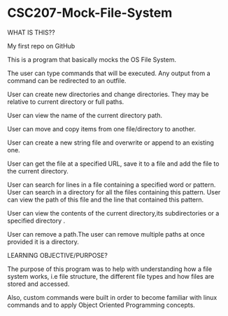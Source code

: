 CSC207-Mock-File-System
=======================
WHAT IS THIS??

My first repo on GitHub

This is a program that basically mocks the OS File System.

The user can type commands that will be executed. Any output from a command can be redirected to an outfile. 

User can create new directories and change directories. They may be relative to current directory or full paths.

User can view the name of the current directory path.

User can move and copy items from one file/directory to another.

User can create a new string file and overwrite or append to an existing one.

User can get the file at a specified URL, save it to a file and add the file to the current directory.

User can search for lines in a file containing a specified word or pattern. User can search in a directory for all the files containing this pattern. User can view the path of this file and the line that contained this pattern.

User can view  the contents of the current directory,its subdirectories or a specified directory .

User can remove a path.The user can remove multiple paths at once provided it is a directory.

LEARNING OBJECTIVE/PURPOSE?

The purpose of this program was to help with understanding how a file system works, i.e file structure, the different file types and how files are stored and accessed.

Also, custom commands were built in order to become familiar with linux commands and to apply Object Oriented Programming concepts.
